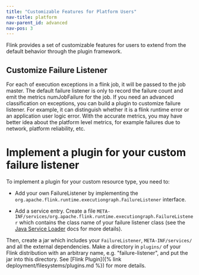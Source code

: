 ```yaml
---
title: "Customizable Features for Platform Users"
nav-title: platform
nav-parent_id: advanced
nav-pos: 3
---
```

<!--
Licensed to the Apache Software Foundation (ASF) under one
or more contributor license agreements.  See the NOTICE file
distributed with this work for additional information
regarding copyright ownership.  The ASF licenses this file
to you under the Apache License, Version 2.0 (the
"License"); you may not use this file except in compliance
with the License.  You may obtain a copy of the License at

  http://www.apache.org/licenses/LICENSE-2.0

Unless required by applicable law or agreed to in writing,
software distributed under the License is distributed on an
"AS IS" BASIS, WITHOUT WARRANTIES OR CONDITIONS OF ANY
KIND, either express or implied.  See the License for the
specific language governing permissions and limitations
under the License.
-->
Flink provides a set of customizable features for users to extend from the default behavior through the plugin framework.

## Customize Failure Listener
For each of execution exceptions in a flink job, it will be passed to the job master. The default failure listener is only
to record the failure count and emit the metrics numJobFailure for the job. If you need an advanced classification on exceptions, 
you can build a plugin to customize failure listener. For example, it can distinguish whether it is a flink runtime error or an 
application user logic error. With the accurate metrics, you may have better idea about the platform level metrics, for example 
failures due to network, platform reliability, etc.


# Implement a plugin for your custom failure listener

To implement a plugin for your custom resource type, you need to:

  - Add your own FailureListener by implementing the `org.apache.flink.runtime.executiongraph.FailureListener` interface.

  - Add a service entry. Create a file `META-INF/services/org.apache.flink.runtime.executiongraph.FailureListener`
  which contains the class name of your failure listener class (see the [Java Service Loader](https://docs.oracle.com/javase/8/docs/api/java/util/ServiceLoader.html) docs for more details).


Then, create a jar which includes your `FailureListener`, `META-INF/services/` and all the external dependencies.
Make a directory in `plugins/` of your Flink distribution with an arbitrary name, e.g. "failure-listener", and put the jar into this directory.
See [Flink Plugin]({% link deployment/filesystems/plugins.md %}) for more details.
